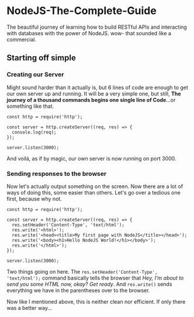 # NodeJS-The-Complete-Guide

The beautiful journey of learning how to build RESTful APIs and interacting with databases with the power of NodeJS. wow- that sounded like a commercial.

## Starting off simple

### Creating our Server

Might sound harder than it actually is, but 6 lines of code are enough to get our own server up and running. It will be a very simple one, but still, **The journey of a thousand commands begins one single line of Code**...or something like that.

```
const http = require('http');

const server = http.createServer((req, res) => {
  console.log(req);
});

server.listen(3000);
```

And voilà, as if by magic, our own server is now running on port 3000.

### Sending responses to the browser

Now let's actually output something on the screen. Now there are a lot of ways of doing this, some easier than others. Let's go over a tedious one first, because why not.

```
const http = require('http');

const server = http.createServer((req, res) => {
  res.setHeader('Content-Type', 'text/html');
  res.write('<html>');
  res.write('<head><title>My first page with NodeJS</title></head>');
  res.write('<body><h1>Hello NodeJS World!</h1></body>');
  res.write('</html>');
});

server.listen(3000);
```

Two things going on here. The `res.setHeader('Content-Type', 'text/html');` command basically tells the browser that _Hey, I'm about to send you some HTML now, okay? Get ready_. And `res.write()` sends everything we have in the parentheses over to the browser.

Now like I mentioned above, this is neither clean nor efficient. If only there was a better way...
